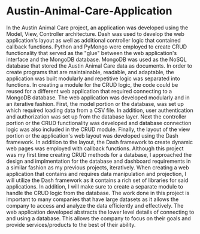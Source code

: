 # Austin-Animal-Care-Application
In the Austin Animal Care project, an application was developed using the Model, View, Controller architecture. Dash was used to develop the web application's layout as well as additional controller logic that contained callback functions. Python and PyMongo were employed to create CRUD functionality that served as the "glue" between the web application's interface and the MongoDB database. MongoDB was used as the NoSQL database that stored the Austin Animal Care data as documents. In order to create programs that are maintainable, readable, and adaptable, the application was built modularly and repetitive logic was separated into functions. In creating a module for the CRUD logic, the code could be reused for a different web application that required connecting to a MongoDB database. 
The web application was developed modularly and in an iterative fashion. First, the model portion or the database, was set up which required loading data from a CSV file. In addition, user authentication and authorization was set up from the database layer. Next the controller portion or the CRUD functionality was developed and database connection logic was also included in the CRUD module. Finally, the layout of the view portion or the application's web layout was developed using the Dash framework. In addition to the layout, the Dash framework to create dynamic web pages was employed with callback functions. Although this project was my first time creating CRUD methods for a database, I approached the design and implmentation for the database and dashboard requirements in a similar fashion as my previous projects, iteratively. When creating a web application that contains and requires data manipulation and projection, I will utilize the Dash framework as it contains a rich set of libraries for said applications. In addition, I will make sure to create a separate module to handle the CRUD logic from the database. 
The work done in this project is important to many companies that have large datasets as it allows the company to access and analyze the data efficiently and effectively. The web application developed abstracts the lower level details of connecting to and using a database. This allows the company to focus on their goals and provide services/products to the best of their ability. 
